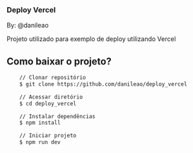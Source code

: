 ### Deploy Vercel

By: @danileao

Projeto utilizado para exemplo de deploy utilizando Vercel

## Como baixar o projeto?

```bash
    // Clonar repositório
    $ git clone https://github.com/danileao/deploy_vercel

    // Acessar diretório
    $ cd deploy_vercel

    // Instalar dependências
    $ npm install

    // Iniciar projeto
    $ npm run dev
```
